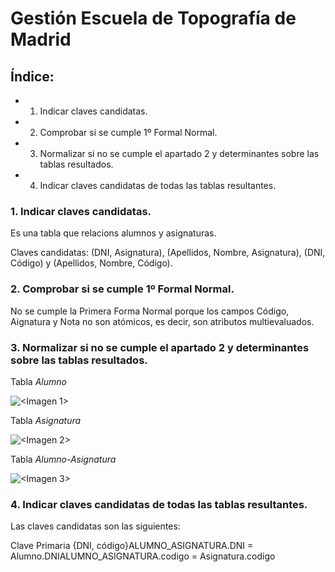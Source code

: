 # Gestión Escuela de Topografía de Madrid
## Índice:
- 1. Indicar claves candidatas.
- 2. Comprobar si se cumple 1º Formal Normal.
- 3. Normalizar si no se cumple el apartado 2 y determinantes sobre las tablas resultados. 
- 4. Indicar claves candidatas de todas las tablas resultantes. 

### 1. Indicar claves candidatas.

Es una tabla que relacions alumnos y asignaturas. 

Claves candidatas: (DNI, Asignatura), (Apellidos, Nombre, Asignatura), (DNI, Código) y (Apellidos, Nombre, Código).

### 2. Comprobar si se cumple 1º Formal Normal.

No se cumple la Primera Forma Normal porque los campos Código, Aignatura y Nota no son atómicos, es decir, son atributos multievaluados. 

### 3. Normalizar si no se cumple el apartado 2 y determinantes sobre las tablas resultados.

Tabla *Alumno*

![<Imagen 1>](<>)

Tabla *Asignatura*

![<Imagen 2>](<>)

Tabla *Alumno-Asignatura*

![<Imagen 3>](<>)

### 4. Indicar claves candidatas de todas las tablas resultantes. 

Las claves candidatas son las siguientes:

Clave Primaria {DNI, código}ALUMNO_ASIGNATURA.DNI = Alumno.DNIALUMNO_ASIGNATURA.codigo = Asignatura.codigo
